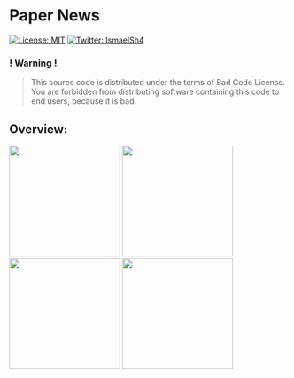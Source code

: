 # Paper News
[![License: MIT](https://img.shields.io/npm/l/license?color=red&label=Paper%20news&logo=minor&logoColor=black)](https://github.com/angular/angular.js/blob/master/LICENSE)
[![Twitter: IsmaelSh4](https://img.shields.io/twitter/follow/theiskaa?style=social)](https://twitter.com/theiskaa)

### ! Warning !
> This source code is distributed under the terms of Bad Code License.
> You are forbidden from distributing software containing this code to
> end users, because it is bad.


## Overview: 
<img src="https://github.com/theiskaa/papernews/blob/main/assets/overview/1.gif" width="200"> <img src="https://github.com/theiskaa/papernews/blob/main/assets/overview/2.gif" width="200"> <img src="https://github.com/theiskaa/papernews/blob/main/assets/overview/3.gif" width="200"> <img src="https://github.com/theiskaa/papernews/blob/main/assets/overview/4.gif" width="200"> 
